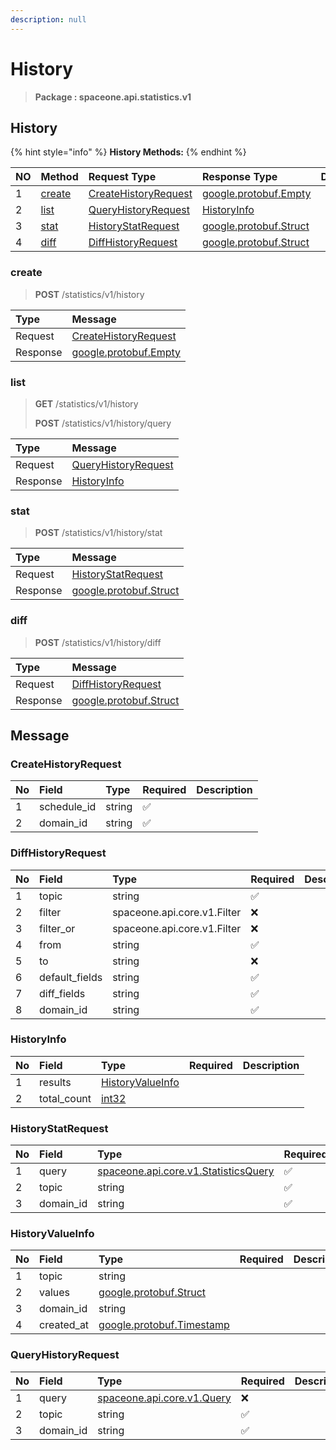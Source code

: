 ```yaml
---
description: null
---
```


# History

> **Package : spaceone.api.statistics.v1**

## History

{% hint style="info" %}
**History Methods:**
{% endhint %}

| NO | Method | Request Type | Response Type | Description |
| :--- | :--- | :--- | :--- | :--- |
| 1 | [create](history.md#create) | [CreateHistoryRequest](history.md#createhistoryrequest) | [google.protobuf.Empty](https://github.com/protocolbuffers/protobuf/blob/master/src/google/protobuf/empty.proto) |  |
| 2 | [list](history.md#list) | [QueryHistoryRequest](history.md#queryhistoryrequest) | [HistoryInfo](history.md#historyinfo) |  |
| 3 | [stat](history.md#stat) | [HistoryStatRequest](history.md#historystatrequest) | [google.protobuf.Struct](https://github.com/protocolbuffers/protobuf/blob/master/src/google/protobuf/struct.proto) |  |
| 4 | [diff](history.md#diff) | [DiffHistoryRequest](history.md#diffhistoryrequest) | [google.protobuf.Struct](https://github.com/protocolbuffers/protobuf/blob/master/src/google/protobuf/struct.proto) |  |

### create

> **POST** /statistics/v1/history

| Type | Message |
| :--- | :--- |
| Request | [CreateHistoryRequest](history.md#createhistoryrequest) |
| Response | [google.protobuf.Empty](https://github.com/protocolbuffers/protobuf/blob/master/src/google/protobuf/empty.proto) |

### list

> **GET** /statistics/v1/history
>
> **POST** /statistics/v1/history/query

| Type | Message |
| :--- | :--- |
| Request | [QueryHistoryRequest](history.md#queryhistoryrequest) |
| Response | [HistoryInfo](history.md#historyinfo) |

### stat

> **POST** /statistics/v1/history/stat

| Type | Message |
| :--- | :--- |
| Request | [HistoryStatRequest](history.md#historystatrequest) |
| Response | [google.protobuf.Struct](https://github.com/protocolbuffers/protobuf/blob/master/src/google/protobuf/struct.proto) |

### diff

> **POST** /statistics/v1/history/diff

| Type | Message |
| :--- | :--- |
| Request | [DiffHistoryRequest](history.md#diffhistoryrequest) |
| Response | [google.protobuf.Struct](https://github.com/protocolbuffers/protobuf/blob/master/src/google/protobuf/struct.proto) |

## Message

### CreateHistoryRequest

| No | Field | Type | Required | Description |
| :--- | :--- | :--- | :--- | :--- |
| 1 | schedule\_id | string | ✅ |  |
| 2 | domain\_id | string | ✅ |  |

### DiffHistoryRequest

| No | Field | Type | Required | Description |
| :--- | :--- | :--- | :--- | :--- |
| 1 | topic | string | ✅ |  |
| 2 | filter | spaceone.api.core.v1.Filter | ❌ |  |
| 3 | filter\_or | spaceone.api.core.v1.Filter | ❌ |  |
| 4 | from | string | ✅ |  |
| 5 | to | string | ❌ |  |
| 6 | default\_fields | string | ✅ |  |
| 7 | diff\_fields | string | ✅ |  |
| 8 | domain\_id | string | ✅ |  |

### HistoryInfo

| No | Field | Type | Required | Description |
| :--- | :--- | :--- | :--- | :--- |
| 1 | results | [HistoryValueInfo](history.md#historyvalueinfo) |  |  |
| 2 | total\_count | [int32](https://github.com/protocolbuffers/protobuf/blob/master/src/google/protobuf/type.proto) |  |  |

### HistoryStatRequest

| No | Field | Type | Required | Description |
| :--- | :--- | :--- | :--- | :--- |
| 1 | query | [spaceone.api.core.v1.StatisticsQuery](https://spaceone-dev.gitbook.io/api-reference/common-v1/statistics-query) | ✅ |  |
| 2 | topic | string | ✅ |  |
| 3 | domain\_id | string | ✅ |  |

### HistoryValueInfo

| No | Field | Type | Required | Description |
| :--- | :--- | :--- | :--- | :--- |
| 1 | topic | string |  |  |
| 2 | values | [google.protobuf.Struct](https://github.com/protocolbuffers/protobuf/blob/master/src/google/protobuf/struct.proto) |  |  |
| 3 | domain\_id | string |  |  |
| 4 | created\_at | [google.protobuf.Timestamp](https://github.com/protocolbuffers/protobuf/blob/master/src/google/protobuf/timestamp.proto) |  |  |

### QueryHistoryRequest

| No | Field | Type | Required | Description |
| :--- | :--- | :--- | :--- | :--- |
| 1 | query | [spaceone.api.core.v1.Query](https://spaceone-dev.gitbook.io/api-reference/common-v1/search-query) | ❌ |  |
| 2 | topic | string | ✅ |  |
| 3 | domain\_id | string | ✅ |  |

